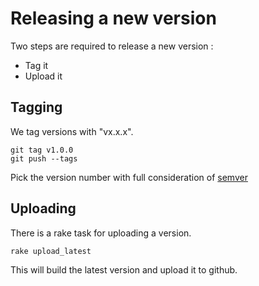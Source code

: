 # Releasing a new version

Two steps are required to release a new version :

* Tag it
* Upload it

## Tagging

We tag versions with "vx.x.x".

    git tag v1.0.0
    git push --tags

Pick the version number with full consideration of [semver](http://semver.org/)

## Uploading

There is a rake task for uploading a version.

    rake upload_latest

This will build the latest version and upload it to github.
